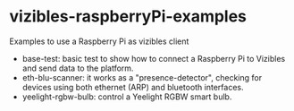# vizibles-raspberryPi-examples
Examples to use a Raspberry Pi as vizibles client

* base-test: basic test to show how to connect a Raspberry Pi to Vizibles and send data to the platform.
* eth-blu-scanner: it works as a "presence-detector", checking for devices using both ethernet (ARP) and bluetooth interfaces.
* yeelight-rgbw-bulb: control a Yeelight RGBW smart bulb.